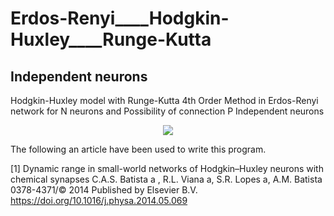 # Erdos-Renyi____Hodgkin-Huxley____Runge-Kutta
## Independent neurons
Hodgkin-Huxley model with Runge-Kutta 4th Order Method in Erdos-Renyi network for N neurons and Possibility of connection P Independent neurons





<p align="center">
 <img src="https://github.com/aliseif321/Erdos-Renyi____Hodgkin-Huxley____Runge-Kutta/blob/main/Independent%20neurons/Pictures/Adjacency%20matrix.png?raw=true" >
 </p>




The following an article have been used to write this program.

[1] Dynamic range in small-world networks of Hodgkin–Huxley neurons with chemical synapses 
C.A.S. Batista a , R.L. Viana a, S.R. Lopes a, A.M. Batista
0378-4371/© 2014 Published by Elsevier B.V. https://doi.org/10.1016/j.physa.2014.05.069

